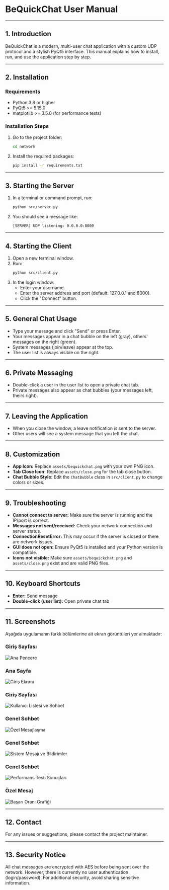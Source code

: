# BeQuickChat User Manual

---

## 1. Introduction

BeQuickChat is a modern, multi-user chat application with a custom UDP protocol and a stylish PyQt5 interface. This manual explains how to install, run, and use the application step by step.

---

## 2. Installation

### Requirements
- Python 3.8 or higher
- PyQt5 >= 5.15.0
- matplotlib >= 3.5.0 (for performance tests)

### Installation Steps
1. Go to the project folder:
   ```bash
   cd network
   ```
2. Install the required packages:
   ```bash
   pip install -r requirements.txt
   ```

---

## 3. Starting the Server

1. In a terminal or command prompt, run:
   ```bash
   python src/server.py
   ```
2. You should see a message like:
   ```
   [SERVER] UDP listening: 0.0.0.0:8000
   ```

---

## 4. Starting the Client

1. Open a new terminal window.
2. Run:
   ```bash
   python src/client.py
   ```
3. In the login window:
   - Enter your username.
   - Enter the server address and port (default: 127.0.0.1 and 8000).
   - Click the "Connect" button.

---

## 5. General Chat Usage

- Type your message and click "Send" or press Enter.
- Your messages appear in a chat bubble on the left (gray), others' messages on the right (green).
- System messages (join/leave) appear at the top.
- The user list is always visible on the right.

---

## 6. Private Messaging

- Double-click a user in the user list to open a private chat tab.
- Private messages also appear as chat bubbles (your messages left, theirs right).

---

## 7. Leaving the Application

- When you close the window, a leave notification is sent to the server.
- Other users will see a system message that you left the chat.

---

## 8. Customization

- **App Icon:** Replace `assets/bequickchat.png` with your own PNG icon.
- **Tab Close Icon:** Replace `assets/close.png` for the tab close button.
- **Chat Bubble Style:** Edit the `ChatBubble` class in `src/client.py` to change colors or sizes.

---

## 9. Troubleshooting

- **Cannot connect to server:** Make sure the server is running and the IP/port is correct.
- **Messages not sent/received:** Check your network connection and server status.
- **ConnectionResetError:** This may occur if the server is closed or there are network issues.
- **GUI does not open:** Ensure PyQt5 is installed and your Python version is compatible.
- **Icons not visible:** Make sure `assets/bequickchat.png` and `assets/close.png` exist and are valid PNG files.

---

## 10. Keyboard Shortcuts

- **Enter:** Send message
- **Double-click (user list):** Open private chat tab

---

## 11. Screenshots

Aşağıda uygulamanın farklı bölümlerine ait ekran görüntüleri yer almaktadır:

### Giriş Sayfası

![Ana Pencere](../assets/ss1.png)

### Ana Sayfa

![Giriş Ekranı](../assets/ss2.png)

### Giriş Sayfası

![Kullanıcı Listesi ve Sohbet](../assets/ss3.png)

### Genel Sohbet

![Özel Mesajlaşma](../assets/ss4.png)

### Genel Sohbet

![Sistem Mesajı ve Bildirimler](../assets/ss5.png)

### Genel Sohbet

![Performans Testi Sonuçları](../assets/ss6.png)

### Özel Mesaj
![Başarı Oranı Grafiği](../assets/ss7.png)

---

## 12. Contact

For any issues or suggestions, please contact the project maintainer.

---

## 13. Security Notice

All chat messages are encrypted with AES before being sent over the network. However, there is currently no user authentication (login/password). For additional security, avoid sharing sensitive information. 